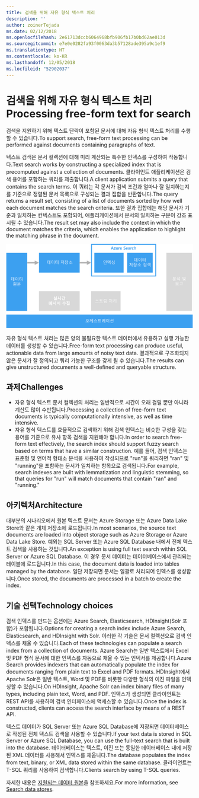 ```yaml
---
title: 검색을 위해 자유 형식 텍스트 처리
description: ''
author: zoinerTejada
ms.date: 02/12/2018
ms.openlocfilehash: 2e61713dccb6064968bfb906fb17b0bd62ae013d
ms.sourcegitcommit: e7e0e0282fa93f0063da3b57128ade395a9c1ef9
ms.translationtype: HT
ms.contentlocale: ko-KR
ms.lasthandoff: 12/05/2018
ms.locfileid: "52902037"
---
```

# <a name="processing-free-form-text-for-search"></a><span data-ttu-id="2137c-102">검색을 위해 자유 형식 텍스트 처리</span><span class="sxs-lookup"><span data-stu-id="2137c-102">Processing free-form text for search</span></span>

<span data-ttu-id="2137c-103">검색을 지원하기 위해 텍스트 단락이 포함된 문서에 대해 자유 형식 텍스트 처리를 수행할 수 있습니다.</span><span class="sxs-lookup"><span data-stu-id="2137c-103">To support search, free-form text processing can be performed against documents containing paragraphs of text.</span></span>

<span data-ttu-id="2137c-104">텍스트 검색은 문서 컬렉션에 대해 미리 계산되는 특수한 인덱스를 구성하여 작동합니다.</span><span class="sxs-lookup"><span data-stu-id="2137c-104">Text search works by constructing a specialized index that is precomputed against a collection of documents.</span></span> <span data-ttu-id="2137c-105">클라이언트 애플리케이션은 검색 용어를 포함하는 쿼리를 제출합니다.</span><span class="sxs-lookup"><span data-stu-id="2137c-105">A client application submits a query that contains the search terms.</span></span> <span data-ttu-id="2137c-106">이 쿼리는 각 문서가 검색 조건과 얼마나 잘 일치하는지를 기준으로 정렬된 문서 목록으로 구성되는 결과 집합을 반환합니다.</span><span class="sxs-lookup"><span data-stu-id="2137c-106">The query returns a result set, consisting of a list of documents sorted by how well each document matches the search criteria.</span></span> <span data-ttu-id="2137c-107">또한 결과 집합에는 해당 문서가 기준과 일치하는 컨텍스트도 포함되어, 애플리케이션에서 문서의 일치하는 구문이 강조 표시될 수 있습니다.</span><span class="sxs-lookup"><span data-stu-id="2137c-107">The result set may also include the context in which the document matches the criteria, which enables the application to highlight the matching phrase in the document.</span></span> 

![](./images/search-pipeline.png)

<span data-ttu-id="2137c-108">자유 형식 텍스트 처리는 많은 양의 불필요한 텍스트 데이터에서 유용하고 실행 가능한 데이터를 생성할 수 있습니다.</span><span class="sxs-lookup"><span data-stu-id="2137c-108">Free-form text processing can produce useful, actionable data from large amounts of noisy text data.</span></span> <span data-ttu-id="2137c-109">결과적으로 구조화되지 않은 문서가 잘 정의되고 쿼리 가능한 구조를 갖게 될 수 있습니다.</span><span class="sxs-lookup"><span data-stu-id="2137c-109">The results can give unstructured documents a well-defined and queryable structure.</span></span>


## <a name="challenges"></a><span data-ttu-id="2137c-110">과제</span><span class="sxs-lookup"><span data-stu-id="2137c-110">Challenges</span></span>

- <span data-ttu-id="2137c-111">자유 형식 텍스트 문서 컬렉션의 처리는 일반적으로 시간이 오래 걸릴 뿐만 아니라 계산도 많이 수반됩니다.</span><span class="sxs-lookup"><span data-stu-id="2137c-111">Processing a collection of free-form text documents is typically computationally intensive, as well as time intensive.</span></span>
- <span data-ttu-id="2137c-112">자유 형식 텍스트를 효율적으로 검색하기 위해 검색 인덱스는 비슷한 구성을 갖는 용어를 기준으로 유사 항목 검색을 지원해야 합니다.</span><span class="sxs-lookup"><span data-stu-id="2137c-112">In order to search free-form text effectively, the search index should support fuzzy search based on terms that have a similar construction.</span></span> <span data-ttu-id="2137c-113">예를 들어, 검색 인덱스는 표준형 및 언어적 형태소 분석을 사용하여 작성되므로 "run"을 쿼리하면 "ran" 및 "running"을 포함하는 문서가 일치하는 항목으로 검색됩니다.</span><span class="sxs-lookup"><span data-stu-id="2137c-113">For example, search indexes are built with lemmatization and linguistic stemming, so that queries for "run" will match documents that contain "ran" and "running."</span></span>

## <a name="architecture"></a><span data-ttu-id="2137c-114">아키텍처</span><span class="sxs-lookup"><span data-stu-id="2137c-114">Architecture</span></span>

<span data-ttu-id="2137c-115">대부분의 시나리오에서 원본 텍스트 문서는 Azure Storage 또는 Azure Data Lake Store와 같은 개체 저장소에 로드됩니다.</span><span class="sxs-lookup"><span data-stu-id="2137c-115">In most scenarios, the source text documents are loaded into object storage such as Azure Storage or Azure Data Lake Store.</span></span> <span data-ttu-id="2137c-116">예외는 SQL Server 또는 Azure SQL Database 내에서 전체 텍스트 검색을 사용하는 것입니다.</span><span class="sxs-lookup"><span data-stu-id="2137c-116">An exception is using full text search within SQL Server or Azure SQL Database.</span></span> <span data-ttu-id="2137c-117">이 경우 문서 데이터는 데이터베이스에서 관리되는 테이블에 로드됩니다.</span><span class="sxs-lookup"><span data-stu-id="2137c-117">In this case, the document data is loaded into tables managed by the database.</span></span> <span data-ttu-id="2137c-118">일단 저장되면 문서는 일괄로 처리되어 인덱스를 생성합니다.</span><span class="sxs-lookup"><span data-stu-id="2137c-118">Once stored, the documents are processed in a batch to create the index.</span></span>

## <a name="technology-choices"></a><span data-ttu-id="2137c-119">기술 선택</span><span class="sxs-lookup"><span data-stu-id="2137c-119">Technology choices</span></span>

<span data-ttu-id="2137c-120">검색 인덱스를 만드는 옵션에는 Azure Search, Elasticsearch, HDInsight(Solr 포함)가 포함됩니다.</span><span class="sxs-lookup"><span data-stu-id="2137c-120">Options for creating a search index include Azure Search, Elasticsearch, and HDInsight with Solr.</span></span> <span data-ttu-id="2137c-121">이러한 각 기술은 문서 컬렉션으로 검색 인덱스를 채울 수 있습니다.</span><span class="sxs-lookup"><span data-stu-id="2137c-121">Each of these technologies can populate a search index from a collection of documents.</span></span> <span data-ttu-id="2137c-122">Azure Search는 일반 텍스트에서 Excel 및 PDF 형식 문서에 대한 인덱스를 자동으로 채울 수 있는 인덱서를 제공합니다.</span><span class="sxs-lookup"><span data-stu-id="2137c-122">Azure Search provides indexers that can automatically populate the index for documents ranging from plain text to Excel and PDF formats.</span></span> <span data-ttu-id="2137c-123">HDInsight에서 Apache Solr은 일반 텍스트, Word 및 PDF를 비롯한 다양한 형식의 이진 파일을 인덱싱할 수 있습니다.</span><span class="sxs-lookup"><span data-stu-id="2137c-123">On HDInsight, Apache Solr can index binary files of many types, including plain text, Word, and PDF.</span></span> <span data-ttu-id="2137c-124">인덱스가 생성되면 클라이언트는 REST API를 사용하여 검색 인터페이스에 액세스할 수 있습니다.</span><span class="sxs-lookup"><span data-stu-id="2137c-124">Once the index is constructed, clients can access the search interface by means of a REST API.</span></span> 

<span data-ttu-id="2137c-125">텍스트 데이터가 SQL Server 또는 Azure SQL Database에 저장되면 데이터베이스로 작성된 전체 텍스트 검색을 사용할 수 있습니다.</span><span class="sxs-lookup"><span data-stu-id="2137c-125">If your text data is stored in SQL Server or Azure SQL Database, you can use the full-text search that is built into the database.</span></span> <span data-ttu-id="2137c-126">데이터베이스는 텍스트, 이진 또는 동일한 데이터베이스 내에 저장된 XML 데이터를 사용해서 인덱스를 채웁니다.</span><span class="sxs-lookup"><span data-stu-id="2137c-126">The database populates the index from text, binary, or XML data stored within the same database.</span></span> <span data-ttu-id="2137c-127">클라이언트는 T-SQL 쿼리를 사용하여 검색합니다.</span><span class="sxs-lookup"><span data-stu-id="2137c-127">Clients search by using T-SQL queries.</span></span> 

<span data-ttu-id="2137c-128">자세한 내용은 [지원되는 데이터 원본](../technology-choices/search-options.md)을 참조하세요.</span><span class="sxs-lookup"><span data-stu-id="2137c-128">For more information, see [Search data stores](../technology-choices/search-options.md).</span></span>
